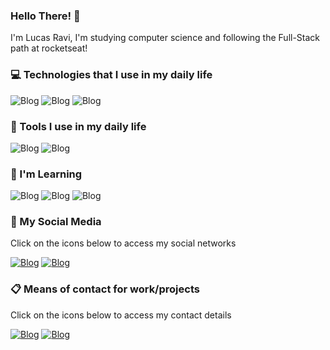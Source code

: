
### Hello There! 👋

<p> I'm Lucas Ravi, I'm studying computer science and following the Full-Stack path at rocketseat!

### 💻 Technologies that I use in my daily life

![Blog](https://img.shields.io/badge/HTML-239120?style=for-the-badge&logo=html5&logoColor=white)
![Blog](https://img.shields.io/badge/Figma-F24E1E?style=for-the-badge&logo=figma&logoColor=white)
![Blog](https://img.shields.io/badge/CSS-239120?&style=for-the-badge&logo=css3&logoColor=white)

### 🔨 Tools I use in my daily life

![Blog](https://camo.githubusercontent.com/4819d126312003b6b8b60092b530f0d81a19f198c9d3df321129cd67b7675cdd/68747470733a2f2f696d672e736869656c64732e696f2f62616467652f5653436f64652d3231353935393f7374796c653d666f722d7468652d6261646765266c6f676f3d76697375616c2d73747564696f2d636f6465266c6f676f436f6c6f723d626c7565)
![Blog](https://img.shields.io/badge/sublime_text-%23575757.svg?&style=for-the-badge&logo=sublime-text&logoColor=important)

### 🙂 I'm Learning

![Blog](https://camo.githubusercontent.com/b50d4b5449ac9bed0fc02238425fd56db93011d5019563595023ff0bb1a02162/68747470733a2f2f696d672e736869656c64732e696f2f62616467652f4a6176615363726970742d4637444631453f7374796c653d666f722d7468652d6261646765266c6f676f3d6a617661736372697074266c6f676f436f6c6f723d626c61636b)
![Blog](https://camo.githubusercontent.com/929b677f1c8ebb5b31f1d0fd51b52846cdccdd4748c5c7e092dbe3527b91cd7b/68747470733a2f2f696d672e736869656c64732e696f2f62616467652f52656163742532302d2532333032353639422e7376673f267374796c653d666f722d7468652d6261646765266c6f676f3d5265616374266c6f676f436f6c6f723d7768697465)
![Blog](https://camo.githubusercontent.com/fcf322816f6e24371e03b6717fcb7f09de5e0b2f6a462f5a32bc0b00c98aef27/68747470733a2f2f696d672e736869656c64732e696f2f62616467652f52656163742532304e61746976652d2532333032353639422e7376673f267374796c653d666f722d7468652d6261646765266c6f676f3d5265616374266c6f676f436f6c6f723d7768697465)

### 📱 My Social Media

<p> Click on the icons below to access my social networks

[![Blog](https://img.shields.io/badge/Instagram-E4405F?style=for-the-badge&logo=instagram&logoColor=white)](https://www.instagram.com/raviizzy/)
[![Blog](https://img.shields.io/badge/LinkedIn-0077B5?style=for-the-badge&logo=linkedin&logoColor=white)](https://www.linkedin.com/in/lucas-ravi-aa942b351/)

### 📋 Means of contact for work/projects

<p> Click on the icons below to access my contact details

[![Blog](https://img.shields.io/badge/Gmail-D14836?style=for-the-badge&logo=gmail&logoColor=white)](https://mail.google.com/mail/u/0/#inbox?compose=GTvVlcRwQnZxlXMPHKHpkNHFLHzMrgcXZzRCMMwZPnTsrcgbsWPJtBkVBFLsZPnbhrLDbPLDZcbSD)
[![Blog](https://img.shields.io/badge/Discord-7289DA?style=for-the-badge&logo=discord&logoColor=white)](https://discord.gg/zTYayMY7mD)
